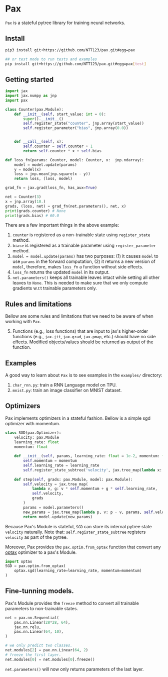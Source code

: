 # Pax

``Pax`` is a stateful pytree library for training neural networks.

## Install

```bash
pip3 install git+https://github.com/NTT123/pax.git#egg=pax

## or test mode to run tests and examples
pip install git+https://github.com/NTT123/pax.git#egg=pax[test]
```

## Getting started

```python
import jax
import jax.numpy as jnp
import pax

class Counter(pax.Module):
    def __init__(self, start_value: int = 0):
        super().__init__()
        self.register_state("counter", jnp.array(start_value))
        self.register_parameter("bias", jnp.array(0.0))


    def __call__(self, x):
        self.counter = self.counter + 1
        return self.counter * x + self.bias

def loss_fn(params: Counter, model: Counter, x:  jnp.ndarray):
    model = model.update(params)
    y = model(x)
    loss = jnp.mean(jnp.square(x - y))
    return loss, (loss, model)

grad_fn = jax.grad(loss_fn, has_aux=True)

net = Counter(3)
x = jnp.array(10.)
grads, (loss, net) = grad_fn(net.parameters(), net, x)
print(grads.counter) # None
print(grads.bias) # 60.0
```

There are a few important things in the above example:
1. ``counter`` is registered as a non-trainable state using ``register_state`` method.
2. ``biase`` is registered as a trainable parameter using ``register_parameter`` method.
3. ``model = model.update(params)`` has two purposes: (1) it causes ``model`` to use ``params`` in the forward computation, (2) it returns a new version of ``model``, therefore, makes ``loss_fn`` a function without side effects.
4. ``loss_fn`` returns the updated `model` in its output.
5. ``net.parameters()`` keeps all trainable leaves intact while setting all other leaves to ``None``. This is needed to make sure that we only compute gradients w.r.t trainable parameters only.


## Rules and limitations

Bellow are some rules and limitations that we need to be aware of when working with ``Pax``.

5. Functions (e.g., loss functions) that are input to jax's higher-order functions (e.g., ``jax.jit``, ``jax.grad``, ``jax.pmap``, etc.) should have no side effects. Modified objects/values should be returned as output of the function.

## Examples

A good way to learn about ``Pax`` is to see examples in the ``examples/`` directory:

1. ``char_rnn.py``: train a RNN Language model on TPU.
2. ``mnist.py``: train an image classifier on MNIST dataset.


## Optimizers

Pax implements optimizers in a stateful fashion. Bellow is a simple sgd optimizer with momentum.

```python
class SGD(pax.Optimizer):
    velocity: pax.Module
    learning_rate: float
    momentum: float 
    
    def __init__(self, params, learning_rate: float = 1e-2, momentum: float = 0.9):
        self.momentum = momentum
        self.learning_rate = learning_rate
        self.register_state_subtree('velocity', jax.tree_map(lambda x: jnp.zeros_like(x), params))
        
    def step(self, grads: pax.Module, model: pax.Module):
        self.velocity = jax.tree_map(
            lambda v, g: v * self.momentum + g * self.learning_rate,
            self.velocity,
            grads
        )
        params = model.parameters()
        new_params = jax.tree_map(lambda p, v: p - v, params, self.velocity)
        return model.update(new_params)
```

Because Pax's Module is stateful, ``SGD`` can store its internal pytree state ``velocity`` naturally. Note that: ``self.register_state_subtree`` registers ``velocity`` as part of the pytree.

Moreover, Pax provides the ``pax.optim.from_optax`` function that convert any [optax](https://optax.readthedocs.io/en/latest/) optimizer to a pax's Module.

```python
import optax
SGD = pax.optim.from_optax(
    optax.sgd(learning_rate=learning_rate, momentum=momentum)
)
```

## Fine-tunning models.

Pax's Module provides the ``freeze`` method to convert all trainable parameters to non-trainable states.

```python
net = pax.nn.Sequential(
    pax.nn.Linear(28*28, 64),
    jax.nn.relu,
    pax.nn.Linear(64, 10),
)

# we only predict two classes.
net.modules[2] = pax.nn.Linear(64, 2)
# freeze the first layer.
net.modules[0] = net.modules[0].freeze() 
```
``net.parameters()`` will now only returns parameters of the last layer.
